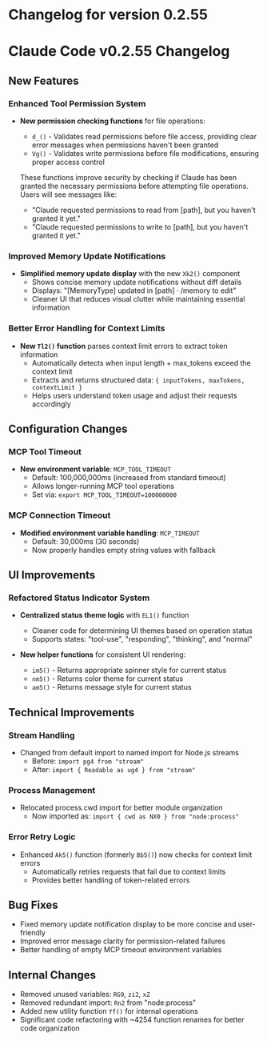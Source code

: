 # Changelog for version 0.2.55

# Claude Code v0.2.55 Changelog

## New Features

### Enhanced Tool Permission System
- **New permission checking functions** for file operations:
  - `d_()` - Validates read permissions before file access, providing clear error messages when permissions haven't been granted
  - `Vg()` - Validates write permissions before file modifications, ensuring proper access control
  
  These functions improve security by checking if Claude has been granted the necessary permissions before attempting file operations. Users will see messages like:
  - "Claude requested permissions to read from [path], but you haven't granted it yet."
  - "Claude requested permissions to write to [path], but you haven't granted it yet."

### Improved Memory Update Notifications
- **Simplified memory update display** with the new `Xk2()` component
  - Shows concise memory update notifications without diff details
  - Displays: "[MemoryType] updated in [path] · /memory to edit"
  - Cleaner UI that reduces visual clutter while maintaining essential information

### Better Error Handling for Context Limits
- **New `Tl2()` function** parses context limit errors to extract token information
  - Automatically detects when input length + max_tokens exceed the context limit
  - Extracts and returns structured data: `{ inputTokens, maxTokens, contextLimit }`
  - Helps users understand token usage and adjust their requests accordingly

## Configuration Changes

### MCP Tool Timeout
- **New environment variable**: `MCP_TOOL_TIMEOUT`
  - Default: 100,000,000ms (increased from standard timeout)
  - Allows longer-running MCP tool operations
  - Set via: `export MCP_TOOL_TIMEOUT=100000000`

### MCP Connection Timeout
- **Modified environment variable handling**: `MCP_TIMEOUT`
  - Default: 30,000ms (30 seconds)
  - Now properly handles empty string values with fallback

## UI Improvements

### Refactored Status Indicator System
- **Centralized status theme logic** with `EL1()` function
  - Cleaner code for determining UI themes based on operation status
  - Supports states: "tool-use", "responding", "thinking", and "normal"
  
- **New helper functions** for consistent UI rendering:
  - `im5()` - Returns appropriate spinner style for current status
  - `nm5()` - Returns color theme for current status
  - `am5()` - Returns message style for current status

## Technical Improvements

### Stream Handling
- Changed from default import to named import for Node.js streams
  - Before: `import pg4 from "stream"`
  - After: `import { Readable as ug4 } from "stream"`

### Process Management
- Relocated process.cwd import for better module organization
  - Now imported as: `import { cwd as NX0 } from "node:process"`

### Error Retry Logic
- Enhanced `Ak5()` function (formerly `Bb5()`) now checks for context limit errors
  - Automatically retries requests that fail due to context limits
  - Provides better handling of token-related errors

## Bug Fixes

- Fixed memory update notification display to be more concise and user-friendly
- Improved error message clarity for permission-related failures
- Better handling of empty MCP timeout environment variables

## Internal Changes

- Removed unused variables: `RG9`, `zi2`, `xZ`
- Removed redundant import: `Rn2` from "node:process"
- Added new utility function `Yf()` for internal operations
- Significant code refactoring with ~4254 function renames for better code organization

